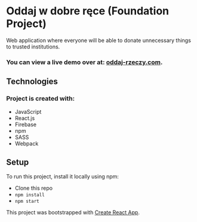# Oddaj w dobre ręce (Foundation Project)

Web application where everyone will be able to donate unnecessary things to trusted institutions.

### You can view a live demo over at: [oddaj-rzeczy.com](https://oddaj--rzeczy.herokuapp.com).

## Technologies

### Project is created with:
* JavaScript
* React.js
* Firebase
* npm
* SASS
* Webpack

## Setup

To run this project, install it locally using npm:
- Clone this repo
- `npm install`
- `npm start`

This project was bootstrapped with [Create React App](https://github.com/facebook/create-react-app).
